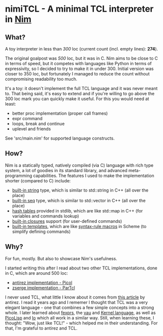 # nimiTCL - A minimal TCL interpreter in [Nim](nim-lang.org/)

## What?

A toy interpreter in less than *300* loc (current count (incl. empty lines):
**274**).

The original goalpost was *500* loc, but it was in C. Nim aims to be close to C
in terms of speed, but it competes with languages like Python in terms of
expressivity, so I decided to try to make it in under 300. Initial version was
closer to 350 loc, but fortunately I managed to reduce the count without
compromising readability too much.

It's a toy: it doesn't implement the full TCL language and it was never meant
to. That being said, it's easy to extend and if you're willing to go above the
300 loc mark you can quickly make it useful. For this you would need at least:

* better proc implementation (proper call frames)
* expr command
* loops, break and continue
* uplevel and friends

See 'src/main.nim' for supported language constructs.

## How?

Nim is a statically typed, natively compiled (via C) language with rich type
system, a lot of goodies in its standard library, and advanced meta-programming
capabilities. The features I used to make the implementation shorter (compared
to C) include:

* [built-in string](https://nim-lang.org/docs/manual.html#types-string-type)
  type, which is similar to std::string in C++ (all over the place)
* [built-in seq](https://nim-lang.org/docs/manual.html#types-array-and-sequence-types)
  type, which is similar to std::vector in C++ (all over the place)
* [hash tables](https://nim-lang.org/docs/tables.html) provided in stdlib, which
  are like std::map in C++ (for variables and commands lookup)
* [built-in closures](https://nim-lang.org/docs/manual.html#procedures-closures)
  support (for user-defined commands)
* [built-in templates](https://nim-lang.org/docs/manual.html#templates), which
  are like [syntax-rule macros](http://www.willdonnelly.net/blog/scheme-syntax-rules/)
  in Scheme (to simplify defining commands)


## Why?

For fun, mostly. But also to showcase Nim's usefulness.

I started writing this after I read about two other TCL
implementations, done in C, which are around 500 loc:

* [antirez implementation - Picol](http://oldblog.antirez.com/post/picol.html)
* [zserge implementation - ParTcl](http://zserge.com/blog/tcl-interpreter.html)

I never used TCL, what little I know about it comes from
[this article](http://antirez.com/articoli/tclmisunderstood.html) by
antirez. I read it years ago and I rememer I thought that TCL was a
very elegant language - one that combines a few simple concepts into
a strong whole. I later learned about
[fexprs](https://en.wikipedia.org/wiki/Fexpr), the
[vau](http://lambda-the-ultimate.org/node/4093) and
[Kernel language](http://lambda-the-ultimate.org/node/1680), as well as
[PicoLisp](http://picolisp.com/wiki/?home) and [Io](iolanguage.org/) which all
work in a similar way. Still, when learning these, I thought: "Wow, just like
TCL!" - which helped me in their understanding. For that, I'm grateful to
antirez and TCL.
